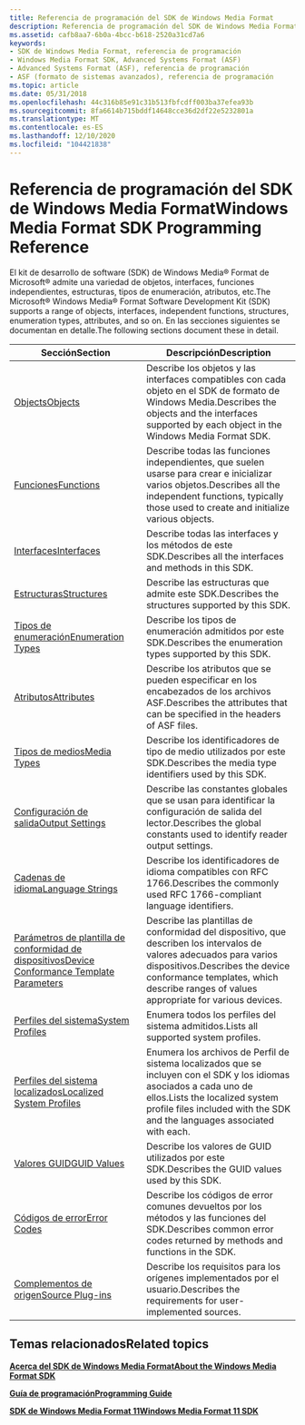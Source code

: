 ```yaml
---
title: Referencia de programación del SDK de Windows Media Format
description: Referencia de programación del SDK de Windows Media Format
ms.assetid: cafb8aa7-6b0a-4bcc-b618-2520a31cd7a6
keywords:
- SDK de Windows Media Format, referencia de programación
- Windows Media Format SDK, Advanced Systems Format (ASF)
- Advanced Systems Format (ASF), referencia de programación
- ASF (formato de sistemas avanzados), referencia de programación
ms.topic: article
ms.date: 05/31/2018
ms.openlocfilehash: 44c316b85e91c31b513fbfcdff003ba37efea93b
ms.sourcegitcommit: 8fa6614b715bddf14648cce36d2df22e5232801a
ms.translationtype: MT
ms.contentlocale: es-ES
ms.lasthandoff: 12/10/2020
ms.locfileid: "104421838"
---
```

# <a name="windows-media-format-sdk-programming-reference"></a><span data-ttu-id="16929-107">Referencia de programación del SDK de Windows Media Format</span><span class="sxs-lookup"><span data-stu-id="16929-107">Windows Media Format SDK Programming Reference</span></span>

<span data-ttu-id="16929-108">El kit de desarrollo de software (SDK) de Windows Media® Format de Microsoft® admite una variedad de objetos, interfaces, funciones independientes, estructuras, tipos de enumeración, atributos, etc.</span><span class="sxs-lookup"><span data-stu-id="16929-108">The Microsoft® Windows Media® Format Software Development Kit (SDK) supports a range of objects, interfaces, independent functions, structures, enumeration types, attributes, and so on.</span></span> <span data-ttu-id="16929-109">En las secciones siguientes se documentan en detalle.</span><span class="sxs-lookup"><span data-stu-id="16929-109">The following sections document these in detail.</span></span>



| <span data-ttu-id="16929-110">Sección</span><span class="sxs-lookup"><span data-stu-id="16929-110">Section</span></span>                                                                              | <span data-ttu-id="16929-111">Descripción</span><span class="sxs-lookup"><span data-stu-id="16929-111">Description</span></span>                                                                                                  |
|--------------------------------------------------------------------------------------|--------------------------------------------------------------------------------------------------------------|
| [<span data-ttu-id="16929-112">Objects</span><span class="sxs-lookup"><span data-stu-id="16929-112">Objects</span></span>](objects.md)                                                               | <span data-ttu-id="16929-113">Describe los objetos y las interfaces compatibles con cada objeto en el SDK de formato de Windows Media.</span><span class="sxs-lookup"><span data-stu-id="16929-113">Describes the objects and the interfaces supported by each object in the Windows Media Format SDK.</span></span>           |
| [<span data-ttu-id="16929-114">Funciones</span><span class="sxs-lookup"><span data-stu-id="16929-114">Functions</span></span>](functions.md)                                                           | <span data-ttu-id="16929-115">Describe todas las funciones independientes, que suelen usarse para crear e inicializar varios objetos.</span><span class="sxs-lookup"><span data-stu-id="16929-115">Describes all the independent functions, typically those used to create and initialize various objects.</span></span>      |
| [<span data-ttu-id="16929-116">Interfaces</span><span class="sxs-lookup"><span data-stu-id="16929-116">Interfaces</span></span>](interfaces.md)                                                         | <span data-ttu-id="16929-117">Describe todas las interfaces y los métodos de este SDK.</span><span class="sxs-lookup"><span data-stu-id="16929-117">Describes all the interfaces and methods in this SDK.</span></span>                                                        |
| [<span data-ttu-id="16929-118">Estructuras</span><span class="sxs-lookup"><span data-stu-id="16929-118">Structures</span></span>](structures.md)                                                         | <span data-ttu-id="16929-119">Describe las estructuras que admite este SDK.</span><span class="sxs-lookup"><span data-stu-id="16929-119">Describes the structures supported by this SDK.</span></span>                                                              |
| [<span data-ttu-id="16929-120">Tipos de enumeración</span><span class="sxs-lookup"><span data-stu-id="16929-120">Enumeration Types</span></span>](enumeration-types.md)                                           | <span data-ttu-id="16929-121">Describe los tipos de enumeración admitidos por este SDK.</span><span class="sxs-lookup"><span data-stu-id="16929-121">Describes the enumeration types supported by this SDK.</span></span>                                                       |
| [<span data-ttu-id="16929-122">Atributos</span><span class="sxs-lookup"><span data-stu-id="16929-122">Attributes</span></span>](attributes.md)                                                         | <span data-ttu-id="16929-123">Describe los atributos que se pueden especificar en los encabezados de los archivos ASF.</span><span class="sxs-lookup"><span data-stu-id="16929-123">Describes the attributes that can be specified in the headers of ASF files.</span></span>                                  |
| [<span data-ttu-id="16929-124">Tipos de medios</span><span class="sxs-lookup"><span data-stu-id="16929-124">Media Types</span></span>](media-types.md)                                                       | <span data-ttu-id="16929-125">Describe los identificadores de tipo de medio utilizados por este SDK.</span><span class="sxs-lookup"><span data-stu-id="16929-125">Describes the media type identifiers used by this SDK.</span></span>                                                       |
| [<span data-ttu-id="16929-126">Configuración de salida</span><span class="sxs-lookup"><span data-stu-id="16929-126">Output Settings</span></span>](output-settings.md)                                               | <span data-ttu-id="16929-127">Describe las constantes globales que se usan para identificar la configuración de salida del lector.</span><span class="sxs-lookup"><span data-stu-id="16929-127">Describes the global constants used to identify reader output settings.</span></span>                                      |
| [<span data-ttu-id="16929-128">Cadenas de idioma</span><span class="sxs-lookup"><span data-stu-id="16929-128">Language Strings</span></span>](language-strings.md)                                             | <span data-ttu-id="16929-129">Describe los identificadores de idioma compatibles con RFC 1766.</span><span class="sxs-lookup"><span data-stu-id="16929-129">Describes the commonly used RFC 1766-compliant language identifiers.</span></span>                                         |
| [<span data-ttu-id="16929-130">Parámetros de plantilla de conformidad de dispositivos</span><span class="sxs-lookup"><span data-stu-id="16929-130">Device Conformance Template Parameters</span></span>](device-conformance-template-parameters.md) | <span data-ttu-id="16929-131">Describe las plantillas de conformidad del dispositivo, que describen los intervalos de valores adecuados para varios dispositivos.</span><span class="sxs-lookup"><span data-stu-id="16929-131">Describes the device conformance templates, which describe ranges of values appropriate for various devices.</span></span> |
| [<span data-ttu-id="16929-132">Perfiles del sistema</span><span class="sxs-lookup"><span data-stu-id="16929-132">System Profiles</span></span>](system-profiles.md)                                               | <span data-ttu-id="16929-133">Enumera todos los perfiles del sistema admitidos.</span><span class="sxs-lookup"><span data-stu-id="16929-133">Lists all supported system profiles.</span></span>                                                                         |
| [<span data-ttu-id="16929-134">Perfiles del sistema localizados</span><span class="sxs-lookup"><span data-stu-id="16929-134">Localized System Profiles</span></span>](localized-system-profiles.md)                           | <span data-ttu-id="16929-135">Enumera los archivos de Perfil de sistema localizados que se incluyen con el SDK y los idiomas asociados a cada uno de ellos.</span><span class="sxs-lookup"><span data-stu-id="16929-135">Lists the localized system profile files included with the SDK and the languages associated with each.</span></span>       |
| [<span data-ttu-id="16929-136">Valores GUID</span><span class="sxs-lookup"><span data-stu-id="16929-136">GUID Values</span></span>](guid-values.md)                                                       | <span data-ttu-id="16929-137">Describe los valores de GUID utilizados por este SDK.</span><span class="sxs-lookup"><span data-stu-id="16929-137">Describes the GUID values used by this SDK.</span></span>                                                                  |
| [<span data-ttu-id="16929-138">Códigos de error</span><span class="sxs-lookup"><span data-stu-id="16929-138">Error Codes</span></span>](error-codes.md)                                                       | <span data-ttu-id="16929-139">Describe los códigos de error comunes devueltos por los métodos y las funciones del SDK.</span><span class="sxs-lookup"><span data-stu-id="16929-139">Describes common error codes returned by methods and functions in the SDK.</span></span>                                   |
| [<span data-ttu-id="16929-140">Complementos de origen</span><span class="sxs-lookup"><span data-stu-id="16929-140">Source Plug-ins</span></span>](source-plug-ins.md)                                               | <span data-ttu-id="16929-141">Describe los requisitos para los orígenes implementados por el usuario.</span><span class="sxs-lookup"><span data-stu-id="16929-141">Describes the requirements for user-implemented sources.</span></span>                                                     |



 

## <a name="related-topics"></a><span data-ttu-id="16929-142">Temas relacionados</span><span class="sxs-lookup"><span data-stu-id="16929-142">Related topics</span></span>

<dl> <dt>

[<span data-ttu-id="16929-143">**Acerca del SDK de Windows Media Format**</span><span class="sxs-lookup"><span data-stu-id="16929-143">**About the Windows Media Format SDK**</span></span>](about-the-windows-media-format-sdk.md)
</dt> <dt>

[<span data-ttu-id="16929-144">**Guía de programación**</span><span class="sxs-lookup"><span data-stu-id="16929-144">**Programming Guide**</span></span>](programming-guide.md)
</dt> <dt>

[<span data-ttu-id="16929-145">**SDK de Windows Media Format 11**</span><span class="sxs-lookup"><span data-stu-id="16929-145">**Windows Media Format 11 SDK**</span></span>](windows-media-format-11-sdk.md)
</dt> </dl>

 

 




